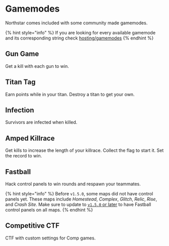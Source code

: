 # Gamemodes

Northstar comes included with some community made gamemodes.

{% hint style="info" %}
If you are looking for every available gamemode and its corresponding string check [hosting/gamemodes](../../hosting-a-server-with-northstar/dedicated-server/README.md#gamemodes)
{% endhint %}

## Gun Game

Get a kill with each gun to win.

## Titan Tag

Earn points while in your titan. Destroy a titan to get your own.

## Infection

Survivors are infected when killed.

## Amped Killrace

Get kills to increase the length of your killrace. Collect the flag to start it. Set the record to win.

## Fastball

Hack control panels to win rounds and respawn your teammates.

{% hint style="info" %}
Before `v1.5.0`, some maps did not have control panels yet. These maps include _Homestead_, _Complex_, _Glitch_, _Relic_, _Rise_, and _Crash Site_. Make sure to update to [`v1.5.0` or later](https://github.com/R2Northstar/Northstar/releases) to have Fastball control panels on all maps.
{% endhint %}

## Competitive CTF

CTF with custom settings for Comp games.

